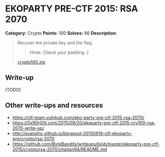 # EKOPARTY PRE-CTF 2015: RSA 2070

**Category:** Crypto
**Points:** 100
**Solves:** 66
**Description:**

> Recover the private key and the flag.

>> Hints: Check your padding :)

>[crypto100.zip](crypto100.zip)

## Write-up

(TODO)

## Other write-ups and resources

* <https://ctf-team.vulnhub.com/eko-party-pre-ctf-2015-rsa-2070/>
* <https://0x90r00t.com/2015/09/20/ekoparty-pre-ctf-2015-cry100-rsa-2070-write-up/>
* <http://evandrix.github.io/blogpost-20150919-ctf-ekoparty-pre/crypto/rsa-2070>
* <https://github.com/ByteBandits/writeups/blob/master/ekoparty-pre-ctf-2015/crypto/rsa-2070/chaitan94/README.md>
